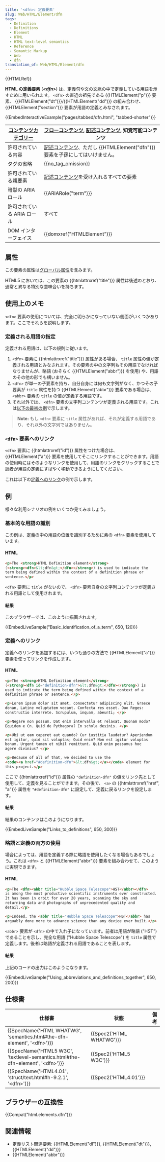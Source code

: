 ```yaml
---
title: '<dfn>: 定義要素'
slug: Web/HTML/Element/dfn
tags:
  - Definition
  - Definitions
  - Element
  - HTML
  - HTML text-level semantics
  - Reference
  - Semantic Markup
  - Web
  - dfn
translation_of: Web/HTML/Element/dfn
---
```

{{HTMLRef}}

**HTML の定義要素** (**_\<dfn>_**) は、定義句や文の文脈の中で定義している用語を示すために用いられます。 `<dfn>` の直近の祖先である {{HTMLElement("p")}} 要素、 {{HTMLElement("dt")}}/{{HTMLElement("dd")}} の組み合わせ、 {{HTMLElement("section")}} 要素が用語の定義とみなされます。

{{EmbedInteractiveExample("pages/tabbed/dfn.html", "tabbed-shorter")}}

| [コンテンツカテゴリー](/ja/docs/Web/Guide/HTML/Content_categories) | [フローコンテンツ](/ja/docs/Web/Guide/HTML/Content_categories#フローコンテンツ), [記述コンテンツ](/ja/docs/Web/Guide/HTML/Content_categories#記述コンテンツ), 知覚可能コンテンツ |
| ------------------------------------------------------------------ | -------------------------------------------------------------------------------------------------------------------------------------------------------------------------------- |
| 許可されている内容                                                 | [記述コンテンツ](/ja/docs/Web/Guide/HTML/Content_categories#記述コンテンツ)、ただし {{HTMLElement("dfn")}} 要素を子孫にしてはいけません。                                  |
| タグの省略                                                         | {{no_tag_omission}}                                                                                                                                                         |
| 許可されている親要素                                               | [記述コンテンツ](/ja/docs/Web/Guide/HTML/Content_categories#記述コンテンツ)を受け入れるすべての要素                                                                              |
| 暗黙の ARIA ロール                                                 | {{ARIARole("term")}}                                                                                                                                                     |
| 許可されている ARIA ロール                                         | すべて                                                                                                                                                                           |
| DOM インターフェイス                                               | {{domxref("HTMLElement")}}                                                                                                                                             |

## 属性

この要素の属性は[グローバル属性](/ja/docs/Web/HTML/Global_attributes)を含みます。

HTML5 においては、この要素の {{htmlattrxref("title")}} 属性は後述のとおり、通常と異なる特別な意味合いを持ちます。

## 使用上のメモ

`<dfn>` 要素の使用については、完全に明らかになっていない側面がいくつかあります。ここでそれらを説明します。

### 定義される用語の指定

定義される用語は、以下の規則に従います。

1.  `<dfn>` 要素に {{htmlattrxref("title")}} 属性がある場合、 `title` 属性の値が定義される用語とみなされます。その要素の中の文字列もその用語でなければなりませんが、略語 (おそらく {{HTMLElement("abbr")}} を使用) や、用語のその他の形でも構いません。
2.  `<dfn>` が単一の子要素を持ち、自分自身には何も文字列がなく、かつその子要素が `title` 属性を持つ {{HTMLElement("abbr")}} 要素である場合は、 `<abbr>` 要素の `title` の値が定義する用語です。
3.  それ以外では、 `<dfn>` 要素の文字列コンテンツが定義される用語です。これは[以下の最初の例](#basic_identification_of_a_term)で示します。

> **Note:** もし `<dfn>` 要素に `title` 属性があれば、それが定義する用語であり、それ以外の文字列ではありません。

### `<dfn>` 要素へのリンク

`<dfn>` 要素に {{htmlattrxref("id")}} 属性をつけた場合は、 {{HTMLElement("a")}} 要素を使用してそこにリンクすることができます。用語の使用時にはそのようなリンクを使用して、用語のリンクをクリックすることで読者が用語の定義にすばやく移動できるようにしてください。

これは以下の[定義へのリンク](#links_to_definitions)の例で示します。

## 例

様々な利用シナリオの例をいくつか見てみましょう。

### 基本的な用語の識別

この例は、定義の中の用語の位置を識別するために素の `<dfn>` 要素を使用しています。

#### HTML

```html
<p>The <strong>HTML Definition element</strong>
(<strong><dfn>&lt;dfn&gt;</dfn></strong>) is used to indicate the
term being defined within the context of a definition phrase or
sentence.</p>
```

`<dfn>` 要素に `title` がないので、 `<dfn>` 要素自身の文字列コンテンツが定義される用語として使用されます。

#### 結果

このブラウザーでは、このように描画されます。

{{EmbedLiveSample("Basic_identification_of_a_term", 650, 120)}}

### 定義へのリンク

定義へのリンクを追加するには、いつも通りの方法で {{HTMLElement("a")}} 要素を使ってリンクを作成します。

#### HTML

```html
<p>The <strong>HTML Definition element</strong>
(<strong><dfn id="definition-dfn">&lt;dfn&gt;</dfn></strong>) is
used to indicate the term being defined within the context of a
definition phrase or sentence.</p>

<p>Lorem ipsum dolor sit amet, consectetur adipiscing elit. Graece
donan, Latine voluptatem vocant. Confecta res esset. Duo Reges:
constructio interrete. Scrupulum, inquam, abeunti; </p>

<p>Negare non possum. Dat enim intervalla et relaxat. Quonam modo?
Equidem e Cn. Quid de Pythagora? In schola desinis. </p>

<p>Ubi ut eam caperet aut quando? Cur iustitia laudatur? Aperiendum
est igitur, quid sit voluptas; Quid enim? Non est igitur voluptas
bonum. Urgent tamen et nihil remittunt. Quid enim possumus hoc
agere divinius? </p>

<p>Because of all of that, we decided to use the
<code><a href="#definition-dfn">&lt;dfn&gt;</a></code> element for
this project.</p>
```

ここで {{htmlattrxref("id")}} 属性の `"definition-dfn"` の値をリンク先として使用して、定義を見ることができます。その後で、 `<a>` の {{htmlattrxref("href", "a")}} 属性を `"#definition-dfn"` に設定して、定義に戻るリンクを設定します。

#### 結果

結果のコンテンツはこのようになります。

{{EmbedLiveSample("Links_to_definitions", 650, 300)}}

### 略語と定義の両方の使用

場合によっては、用語を定義する際に略語を使用したくなる場合もあるでしょう。これは `<dfn>` と {{HTMLElement("abbr")}} 要素を組み合わせて、このように実現できます。

#### HTML

```html
<p>The <dfn><abbr title="Hubble Space Telescope">HST</abbr></dfn>
is among the most productive scientific instruments ever constructed.
It has been in orbit for over 20 years, scanning the sky and
returning data and photographs of unprecedented quality and
detail.</p>

<p>Indeed, the <abbr title="Hubble Space Telescope">HST</abbr> has
arguably done more to advance science than any device ever built.</p>
```

`<abbr>` 要素が `<dfn>` の中で入れ子になっています。前者は用語が略語 ("HST") であることを示し、完全な用語 ("Hubble Space Telescope") を `title` 属性で定義します。後者は略語が定義される用語であることを表します。

#### 結果

上記のコードの出力はこのようになります。

{{EmbedLiveSample("Using_abbreviations_and_definitions_together", 650, 200)}}

## 仕様書

| 仕様書                                                                                                           | 状態                             | 備考 |
| ---------------------------------------------------------------------------------------------------------------- | -------------------------------- | ---- |
| {{SpecName('HTML WHATWG', 'semantics.html#the-dfn-element', '&lt;dfn&gt;')}}             | {{Spec2('HTML WHATWG')}} |      |
| {{SpecName('HTML5 W3C', 'textlevel-semantics.html#the-dfn-element', '&lt;dfn&gt;')}} | {{Spec2('HTML5 W3C')}}     |      |
| {{SpecName('HTML4.01', 'struct/text.html#h-9.2.1', '&lt;dfn&gt;')}}                         | {{Spec2('HTML4.01')}}     |      |

## ブラウザーの互換性

{{Compat("html.elements.dfn")}}

## 関連情報

- 定義リスト関連要素: {{HTMLElement("dl")}}, {{HTMLElement("dt")}}, {{HTMLElement("dd")}}
- {{HTMLElement("abbr")}}
